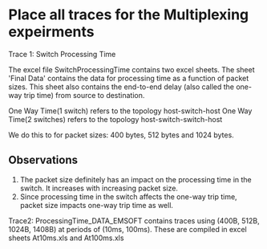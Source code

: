 
# Place all traces for the Multiplexing expeirments

Trace 1: Switch Processing Time

The excel file SwitchProcessingTime contains two excel sheets. The sheet 'Final Data' contains the data for
processing time as a function of packet sizes. This sheet also contains the end-to-end delay (also
called the one-way trip time) from source to destination.

One Way Time(1 switch) refers to the topology host-switch-host
One Way Time(2 switches) refers to the topology host-switch-switch-host

We do this to for packet sizes: 400 bytes, 512 bytes and 1024 bytes.

Observations
------------

1) The packet size definitely has an impact on the processing time in the switch.
It increases with increasing packet size.
2) Since processing time in the switch affects the one-way trip time, packet size
impacts one-way trip time as well.

Trace2: ProcessingTime_DATA_EMSOFT contains traces using (400B, 512B, 1024B, 1408B) at periods of (10ms, 100ms). These are compiled in excel sheets At10ms.xls and At100ms.xls
